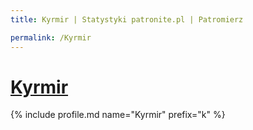 ```yaml
---
title: Kyrmir | Statystyki patronite.pl | Patromierz

permalink: /Kyrmir
---
```


# [Kyrmir](https://patronite.pl/Kyrmir)

{% include profile.md name="Kyrmir" prefix="k" %}
